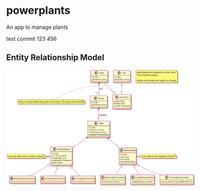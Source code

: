 # powerplants

An app to manage plants

test commit 123 456

## Entity Relationship Model

![ERM](docs/ERM.svg)
